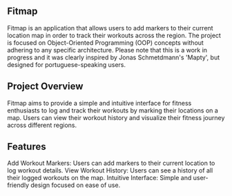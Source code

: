## Fitmap

Fitmap is an application that allows users to add markers to their current location map in order to track their workouts across the region. The project is focused on Object-Oriented Programming (OOP) concepts without adhering to any specific architecture. Please note that this is a work in progress and it was clearly inspired by Jonas Schmetdmann's 'Mapty', but designed for portuguese-speaking users.

## Project Overview

Fitmap aims to provide a simple and intuitive interface for fitness enthusiasts to log and track their workouts by marking their locations on a map. Users can view their workout history and visualize their fitness journey across different regions.

## Features

Add Workout Markers: Users can add markers to their current location to log workout details.
View Workout History: Users can see a history of all their logged workouts on the map.
Intuitive Interface: Simple and user-friendly design focused on ease of use.
